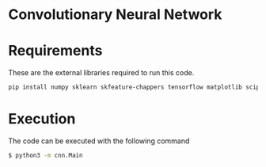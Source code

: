 # Convolutionary Neural Network 

# Requirements 

These are the external libraries required to run this code. 

```bash 
pip install numpy sklearn skfeature-chappers tensorflow matplotlib scipy
```

# Execution 

The code can be executed with the following command

```bash 
$ python3 -m cnn.Main
``` 

